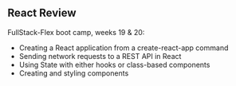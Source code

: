 ## React Review

 FullStack-Flex boot camp, weeks 19 & 20:

* Creating a React application from a create-react-app command
* Sending network requests to a REST API in React
* Using State with either hooks or class-based components
* Creating and styling components